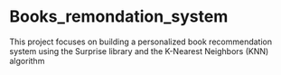 # Books_remondation_system
This project focuses on building a personalized book recommendation system using the Surprise library and the K-Nearest Neighbors (KNN) algorithm
